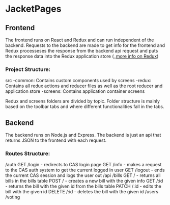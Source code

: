 # JacketPages

## Frontend
The frontend runs on React and Redux and can run independent of the backend. Requests to the backend are made to get info for the frontend
and Redux processeses the response from the backend api request and puts the response data into the Redux application store (_[more info on Redux](https://redux.js.org/basics/basic-tutorial))

### Project Structure:
src
-common: Contains custom components used by screens
-redux: Contains all redux actions and reducer files as well as the root reducer and application store
-screens: Contains application container screens

Redux and screens folders are divided by topic. Folder structure is mainly based on the toolbar tabs and where different functionalities 
fall in the tabs. 

## Backend
The backend runs on Node.js and Express. The backend is just an api that returns JSON to the frontend with each request.

### Routes Structure:
/auth
  GET /login - redirects to CAS login page
  GET /info - makes a request to the CAS auth system to get the current logged in user
  GET /logout - ends the current CAS session and logs the user out
/api
  /bills
    GET / - returns all bills in the bills table
    POST / - creates a new bill with the given info
    GET /:id - returns the bill with the given id from the bills table
    PATCH /:id - edits the bill with the given id
    DELETE /:id - deletes the bill with the given id
  /users
  /voting